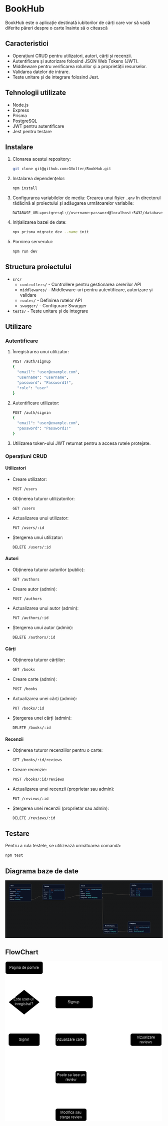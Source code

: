 # BookHub

BookHub este o aplicație destinată iubitorilor de cărți care vor să vadă diferite păreri despre o carte înainte să o citească

## Caracteristici

- Operațiuni CRUD pentru utilizatori, autori, cărți și recenzii.
- Autentificare și autorizare folosind JSON Web Tokens (JWT).
- Middleware pentru verificarea rolurilor și a proprietății resurselor.
- Validarea datelor de intrare.
- Teste unitare și de integrare folosind Jest.

## Tehnologii utilizate

- Node.js
- Express
- Prisma
- PostgreSQL
- JWT pentru autentificare
- Jest pentru testare

## Instalare

1. Clonarea acestui repository:
    ```bash
    git clone git@github.com:GVolter/BookHub.git
    ```

2. Instalarea dependențelor:
    ```bash
    npm install
    ```

3. Configurarea variabilelor de mediu:
    Crearea unui fișier `.env` în directorul rădăcină al proiectului și adăugarea următoarelor variabile:
    ```
    DATABASE_URL=postgresql://username:password@localhost:5432/database_name
    ```

4. Inițializarea bazei de date:
    ```bash
    npx prisma migrate dev --name init
    ```

5. Pornirea serverului:
    ```bash
    npm run dev
    ```

## Structura proiectului

- `src/`
  - `controllers/` - Controllere pentru gestionarea cererilor API
  - `middlewares/` - Middleware-uri pentru autentificare, autorizare și validare
  - `routes/` - Definirea rutelor API
  - `swagger/` - Configurare Swagger
- `tests/` - Teste unitare și de integrare

## Utilizare

### Autentificare

1. Înregistrarea unui utilizator:
    ```bash
    POST /auth/signup
    {
      "email": "user@example.com",
      "username": "username",
      "password": "Password1!",
      "role": "user"
    }
    ```

2. Autentificare utilizator:
    ```bash
    POST /auth/signin
    {
      "email": "user@example.com",
      "password": "Password1!"
    }
    ```

3. Utilizarea token-ului JWT returnat pentru a accesa rutele protejate.

### Operațiuni CRUD

#### Utilizatori

- Creare utilizator:
    ```bash
    POST /users
    ```

- Obținerea tuturor utilizatorilor:
    ```bash
    GET /users
    ```

- Actualizarea unui utilizator:
    ```bash
    PUT /users/:id
    ```

- Ștergerea unui utilizator:
    ```bash
    DELETE /users/:id
    ```

#### Autori

- Obținerea tuturor autorilor (public):
    ```bash
    GET /authors
    ```

- Creare autor (admin):
    ```bash
    POST /authors
    ```

- Actualizarea unui autor (admin):
    ```bash
    PUT /authors/:id
    ```

- Ștergerea unui autor (admin):
    ```bash
    DELETE /authors/:id
    ```

#### Cărți

- Obținerea tuturor cărților:
    ```bash
    GET /books
    ```

- Creare carte (admin):
    ```bash
    POST /books
    ```

- Actualizarea unei cărți (admin):
    ```bash
    PUT /books/:id
    ```

- Ștergerea unei cărți (admin):
    ```bash
    DELETE /books/:id
    ```

#### Recenzii

- Obținerea tuturor recenziilor pentru o carte:
    ```bash
    GET /books/:id/reviews
    ```

- Creare recenzie:
    ```bash
    POST /books/:id/reviews
    ```

- Actualizarea unei recenzii (proprietar sau admin):
    ```bash
    PUT /reviews/:id
    ```

- Ștergerea unei recenzii (proprietar sau admin):
    ```bash
    DELETE /reviews/:id
    ```

## Testare

Pentru a rula testele, se utilizează următoarea comandă:
```bash
npm test
```

## Diagrama baze de date
![Diagrama](media/image.png)

## FlowChart
![Flowchart](media/flowchart.png)